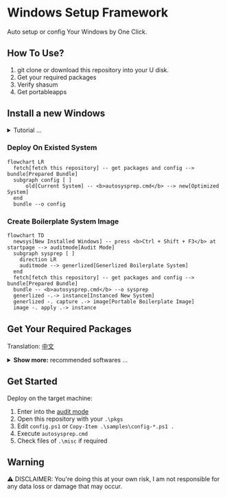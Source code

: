 # Windows Setup Framework

Auto setup or config Your Windows by One Click.

## How To Use?

1. git clone or download this repository into your U disk.
2. Get your required packages
3. Verify shasum
4. Get portableapps

## Install a new Windows

<details>
<summary>Tutorial ...</summary>
<br/>

Download system image if required:

[Windows 10](https://www.microsoft.com/software-download/windows10)
|
[Windows 11](https://www.microsoft.com/software-download/windows11)

Get U disk image writer:

- Ventoy: multi images boot support

  [Official GitHub Release](https://github.com/ventoy/Ventoy/releases/latest)

- Rufus: only single image, more options and better compatibility

  find `p.exe` at [Official GitHub Release](https://github.com/pbatard/rufus/releases/latest)

<br/>
</details>

### Deploy On Existed System

```mermaid
flowchart LR
  fetch[fetch this repository] -- get packages and config --> bundle[Prepared Bundle]
  subgraph config [ ]
      old[Current System] -- <b>autosysprep.cmd</b> --> new[Optimized System]
  end
  bundle --o config
```

### Create Boilerplate System Image

```mermaid
flowchart TD
  newsys[New Installed Windows] -- press <b>Ctrl + Shift + F3</b> at startpage --> auditmode[Audit Mode]
  subgraph sysprep [ ]
    direction LR
    auditmode --> generlized[Generlized Boilerplate System]
  end
  fetch[fetch this repository] -- get packages and config --> bundle[Prepared Bundle]
  bundle -- <b>autosysprep.cmd</b> --o sysprep
  generlized -.-> instance[Instanced New System]
  generlized -. capture .-> image[Portable Boilerplate Image]
  image -. apply .-> instance
```

## Get Your Required Packages

Translation: [中文](./i18n/getapps-cn.md)

<details>
<summary><b>Show more:</b> recommended softwares ...</summary><br/>

download into `.\pkgs`:

- Firefox: privacy-first browser

  [Download Installer directly](https://download.mozilla.org/?product=firefox-latest-ssl&os=win64)

- Thunderbird: Mozilla free email client

  [Official Download Page](https://www.thunderbird.net/)

- OBS: free live recorder

  [Official Download Page](https://obsproject.com/)

- Everything: file searcher, experience far beyond the system built-in search engine

  Find `Download Lite Installer 64-bit` at [Official Download Page](https://www.voidtools.com)

- mcmilk's improved 7zip: compressor

  Find `.exe` at [Official GitHub Release](https://github.com/mcmilk/7-Zip-zstd/releases/latest)

helper:

- Cyberduck: cloud storage explorer

  [Official Download Page](https://cyberduck.io/download/)

- Workrave: rest reminder

  [Official GitHub Release](https://github.com/rcaelers/workrave/releases/latest)

- AltSnap: adjust a window by press modifier key and mouse drag easily

  Find `-x64-inst.exe` at [Official GitHub Release](https://github.com/RamonUnch/AltSnap/releases/latest)

- qBittorrent: free BitTorrent client

  Find `x64` at [FOSSHUB Release](https://www.fosshub.com/qBittorrent.html)

for developers:

- Chocolatey: Packages Manager

  [Download Installer directly](https://community.chocolatey.org/api/v2/package/chocolatey)

- gsudo: acquire administration privilege

  [Download GitHub Release directly](https://github.com/gerardog/gsudo/releases/latest/download/gsudoSetup.msi)

- Sysinternals: advanced system utilities and technical information

  [Download Content directly](https://download.sysinternals.com/files/SysinternalsSuite.zip)

- Git for Windows

  [Official Download Page](https://gitforwindows.org/)

- PowerShell Core: better than classic PowerShell

  Find `win-x64.msi` at [Official GitHub Release](https://aka.ms/powershell-release?tag=stable)

- gVim: text editor Vim with GUI

  Click "Last modified" and find the latest `.exe` at [Official Download Page](https://ftp.nluug.nl/pub/vim/pc/)

- VirtualBox: free open source virtualization platform by Oracle:

  Find `Windows hosts` at [Official Download Page](https://www.vitualbox.org/wiki/Downloads#VirtualBoxbinaries)

- OpenSSH: upgrade SSH component package:

  find `OpenSSH-Win64-v` at [Official GitHub Page](https://github.com/PowerShell/Win32-OpenSSH/releases/latest)

- ImDisk Toolkit: ramdisk for Windows and mounting of image files

  [Official Download Page](https://sourceforge.net/projects/imdisk-toolkit/files/latest/download)

### Verification

Excecute `_verify.cmd` in `.\pkgs`

### Portable Applications

You can get [Firefox ESR](https://portableapps.com/apps/internet/firefox-portable-esr),
unpack it into current repository

### Misc

Manuall Installers, put them into `.\misc`

- Brave: Chromium Distribution

  [Get Online Installer](https://laptop-updates.brave.com/latest/winx64)

- VeraCrypt: free hard disk data encryptor

  Find `MSI Installer` at [Official Download Page](https://www.veracrypt.fr/en/Downloads.html)

<br/></details>

## Get Started

Deploy on the target machine:

1. Enter into the
   [audit mode](https://learn.microsoft.com/en-us/windows-hardware/manufacture/desktop/boot-windows-to-audit-mode-or-oobe)
2. Open this repository with your `.\pkgs`
3. Edit `config.ps1` or `Copy-Item .\samples\config-*.ps1 .`
4. Execute `autosysprep.cmd`
5. Check files of `.\misc` if required

## Warning

⚠️ DISCLAIMER: You're doing this at your own risk, I am not responsible for any data loss or damage that may occur.
